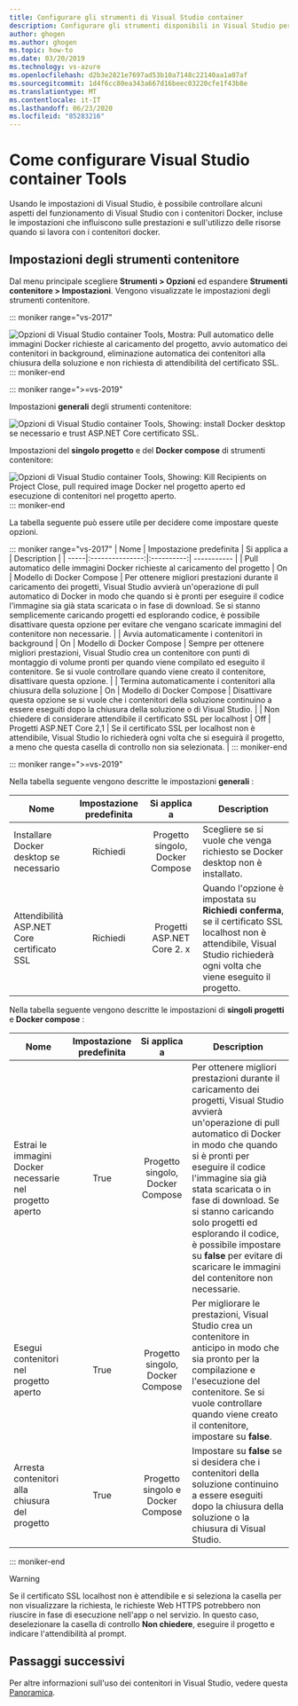 ```yaml
---
title: Configurare gli strumenti di Visual Studio container
description: Configurare gli strumenti disponibili in Visual Studio per l'uso di contenitori docker.
author: ghogen
ms.author: ghogen
ms.topic: how-to
ms.date: 03/20/2019
ms.technology: vs-azure
ms.openlocfilehash: d2b3e2821e7697ad53b10a7148c22140aa1a07af
ms.sourcegitcommit: 1d4f6cc80ea343a667d16beec03220cfe1f43b8e
ms.translationtype: MT
ms.contentlocale: it-IT
ms.lasthandoff: 06/23/2020
ms.locfileid: "85283216"
---
```

# <a name="how-to-configure-visual-studio-container-tools"></a>Come configurare Visual Studio container Tools

Usando le impostazioni di Visual Studio, è possibile controllare alcuni aspetti del funzionamento di Visual Studio con i contenitori Docker, incluse le impostazioni che influiscono sulle prestazioni e sull'utilizzo delle risorse quando si lavora con i contenitori docker.

## <a name="container-tools-settings"></a>Impostazioni degli strumenti contenitore

Dal menu principale scegliere **Strumenti > Opzioni** ed espandere **Strumenti contenitore > Impostazioni**. Vengono visualizzate le impostazioni degli strumenti contenitore.

::: moniker range="vs-2017"

![Opzioni di Visual Studio container Tools, Mostra: Pull automatico delle immagini Docker richieste al caricamento del progetto, avvio automatico dei contenitori in background, eliminazione automatica dei contenitori alla chiusura della soluzione e non richiesta di attendibilità del certificato SSL.](./media/overview/visual-studio-docker-tools-options.png)
::: moniker-end

::: moniker range=">=vs-2019"

Impostazioni **generali** degli strumenti contenitore:

![Opzioni di Visual Studio container Tools, Showing: install Docker desktop se necessario e trust ASP.NET Core certificato SSL.](./media/configure-container-tools/tools-options-1.png)

Impostazioni del **singolo progetto** e del **Docker compose** di strumenti contenitore:

![Opzioni di Visual Studio container Tools, Showing: Kill Recipients on Project Close, pull required image Docker nel progetto aperto ed esecuzione di contenitori nel progetto aperto.](./media/configure-container-tools/tools-options-2.png)
::: moniker-end

La tabella seguente può essere utile per decidere come impostare queste opzioni.

::: moniker range="vs-2017"
| Nome | Impostazione predefinita | Si applica a | Description |
| -----|:---------------:|:----------:| ----------- |
| Pull automatico delle immagini Docker richieste al caricamento del progetto | On | Modello di Docker Compose | Per ottenere migliori prestazioni durante il caricamento dei progetti, Visual Studio avvierà un'operazione di pull automatico di Docker in modo che quando si è pronti per eseguire il codice l'immagine sia già stata scaricata o in fase di download. Se si stanno semplicemente caricando progetti ed esplorando codice, è possibile disattivare questa opzione per evitare che vengano scaricate immagini del contenitore non necessarie. |
| Avvia automaticamente i contenitori in background | On | Modello di Docker Compose | Sempre per ottenere migliori prestazioni, Visual Studio crea un contenitore con punti di montaggio di volume pronti per quando viene compilato ed eseguito il contenitore. Se si vuole controllare quando viene creato il contenitore, disattivare questa opzione. |
| Termina automaticamente i contenitori alla chiusura della soluzione | On | Modello di Docker Compose | Disattivare questa opzione se si vuole che i contenitori della soluzione continuino a essere eseguiti dopo la chiusura della soluzione o di Visual Studio. |
| Non chiedere di considerare attendibile il certificato SSL per localhost | Off | Progetti ASP.NET Core 2,1 | Se il certificato SSL per localhost non è attendibile, Visual Studio lo richiederà ogni volta che si eseguirà il progetto, a meno che questa casella di controllo non sia selezionata. |
::: moniker-end

::: moniker range=">=vs-2019"

Nella tabella seguente vengono descritte le impostazioni **generali** :

| Nome | Impostazione predefinita | Si applica a | Description |
| -----|:---------------:|:----------:| ----------- |
| Installare Docker desktop se necessario | Richiedi | Progetto singolo, Docker Compose | Scegliere se si vuole che venga richiesto se Docker desktop non è installato. |
| Attendibilità ASP.NET Core certificato SSL | Richiedi | Progetti ASP.NET Core 2. x | Quando l'opzione è impostata su **Richiedi conferma**, se il certificato SSL localhost non è attendibile, Visual Studio richiederà ogni volta che viene eseguito il progetto. |

Nella tabella seguente vengono descritte le impostazioni di **singoli progetti** e **Docker compose** :

| Nome | Impostazione predefinita | Si applica a | Description |
| -----|:---------------:|:----------:| ----------- |
| Estrai le immagini Docker necessarie nel progetto aperto | True | Progetto singolo, Docker Compose | Per ottenere migliori prestazioni durante il caricamento dei progetti, Visual Studio avvierà un'operazione di pull automatico di Docker in modo che quando si è pronti per eseguire il codice l'immagine sia già stata scaricata o in fase di download. Se si stanno caricando solo progetti ed esplorando il codice, è possibile impostare su **false** per evitare di scaricare le immagini del contenitore non necessarie. |
| Esegui contenitori nel progetto aperto | True | Progetto singolo, Docker Compose | Per migliorare le prestazioni, Visual Studio crea un contenitore in anticipo in modo che sia pronto per la compilazione e l'esecuzione del contenitore. Se si vuole controllare quando viene creato il contenitore, impostare su **false**. |
| Arresta contenitori alla chiusura del progetto | True | Progetto singolo e Docker Compose | Impostare su **false** se si desidera che i contenitori della soluzione continuino a essere eseguiti dopo la chiusura della soluzione o la chiusura di Visual Studio. |

::: moniker-end
> [!WARNING]
> Se il certificato SSL localhost non è attendibile e si seleziona la casella per non visualizzare la richiesta, le richieste Web HTTPS potrebbero non riuscire in fase di esecuzione nell'app o nel servizio. In questo caso, deselezionare la casella di controllo **Non chiedere**, eseguire il progetto e indicare l'attendibilità al prompt.

## <a name="next-steps"></a>Passaggi successivi

Per altre informazioni sull'uso dei contenitori in Visual Studio, vedere questa [Panoramica](overview.md).